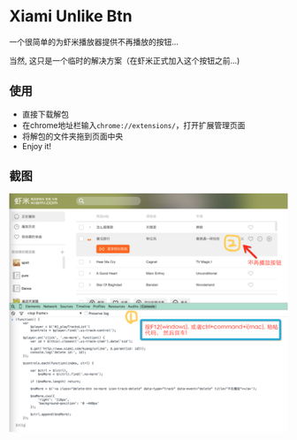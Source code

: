 Xiami Unlike Btn
=========

一个很简单的为虾米播放器提供不再播放的按钮...

当然, 这只是一个临时的解决方案（在虾米正式加入这个按钮之前...)


## 使用

- 直接下载解包
- 在chrome地址栏输入`chrome://extensions/`，打开扩展管理页面
- 将解包的文件夹拖到页面中央
- Enjoy it!

## 截图
 ![截图](https://raw.githubusercontent.com/linkarys/img/master/Mis/xiami-add-dislike.png)
